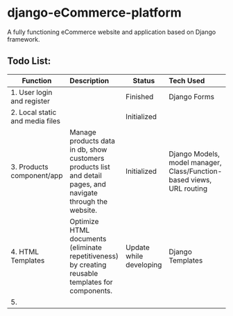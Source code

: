 # django-eCommerce-platform

A fully functioning eCommerce website and application based on Django framework. 

## Todo List:

| Function     | Description   | Status  | Tech Used  |
| -------------|:--------------| ------- |:----------- |
| 1. User login and register |  | Finished |  Django Forms |
| 2. Local static and media files |       | Initialized |   |
| 3. Products component/app | Manage products data in db, show customers products list and detail pages, and navigate through the website. | Initialized | Django Models, model manager, Class/Function-based views, URL routing  |
| 4. HTML Templates | Optimize HTML documents (eliminate repetitiveness) by creating reusable templates for components. | Update while developing | Django Templates |
| 5. ||||